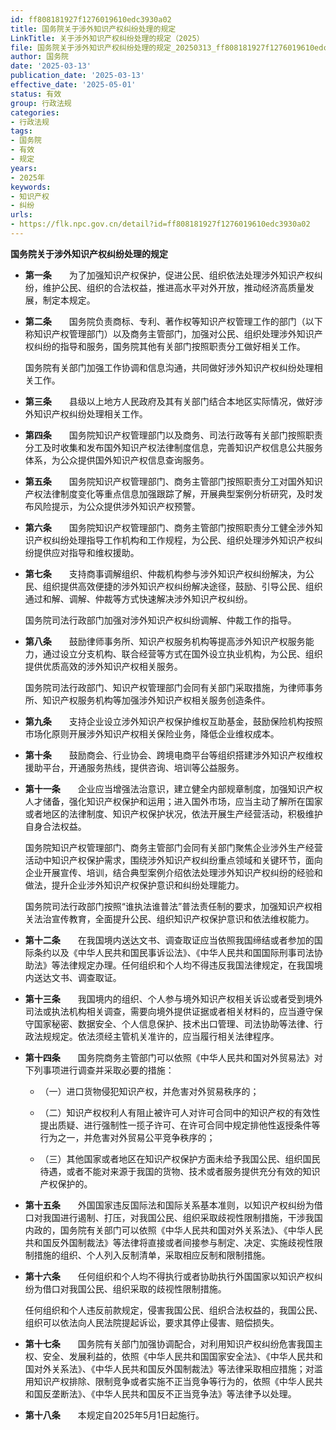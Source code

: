 ```yaml
---
id: ff808181927f1276019610edc3930a02
title: 国务院关于涉外知识产权纠纷处理的规定
LinkTitle: 关于涉外知识产权纠纷处理的规定（2025）
file: 国务院关于涉外知识产权纠纷处理的规定_20250313_ff808181927f1276019610edc3930a02.docx
author: 国务院
date: '2025-03-13'
publication_date: '2025-03-13'
effective_date: '2025-05-01'
status: 有效
group: 行政法规
categories:
- 行政法规
tags:
- 国务院
- 有效
- 规定
years:
- 2025年
keywords:
- 知识产权
- 纠纷
urls:
- https://flk.npc.gov.cn/detail?id=ff808181927f1276019610edc3930a02
---
```


**国务院关于涉外知识产权纠纷处理的规定**

- **第一条**　　为了加强知识产权保护，促进公民、组织依法处理涉外知识产权纠纷，维护公民、组织的合法权益，推进高水平对外开放，推动经济高质量发展，制定本规定。

- **第二条**　　国务院负责商标、专利、著作权等知识产权管理工作的部门（以下称知识产权管理部门）以及商务主管部门，加强对公民、组织处理涉外知识产权纠纷的指导和服务，国务院其他有关部门按照职责分工做好相关工作。

  国务院有关部门加强工作协调和信息沟通，共同做好涉外知识产权纠纷处理相关工作。

- **第三条**　　县级以上地方人民政府及其有关部门结合本地区实际情况，做好涉外知识产权纠纷处理相关工作。

- **第四条**　　国务院知识产权管理部门以及商务、司法行政等有关部门按照职责分工及时收集和发布国外知识产权法律制度信息，完善知识产权信息公共服务体系，为公众提供国外知识产权信息查询服务。

- **第五条**　　国务院知识产权管理部门、商务主管部门按照职责分工对国外知识产权法律制度变化等重点信息加强跟踪了解，开展典型案例分析研究，及时发布风险提示，为公众提供涉外知识产权预警。

- **第六条**　　国务院知识产权管理部门、商务主管部门按照职责分工健全涉外知识产权纠纷处理指导工作机构和工作规程，为公民、组织处理涉外知识产权纠纷提供应对指导和维权援助。

- **第七条**　　支持商事调解组织、仲裁机构参与涉外知识产权纠纷解决，为公民、组织提供高效便捷的涉外知识产权纠纷解决途径，鼓励、引导公民、组织通过和解、调解、仲裁等方式快速解决涉外知识产权纠纷。

  国务院司法行政部门加强对涉外知识产权纠纷调解、仲裁工作的指导。

- **第八条**　　鼓励律师事务所、知识产权服务机构等提高涉外知识产权服务能力，通过设立分支机构、联合经营等方式在国外设立执业机构，为公民、组织提供优质高效的涉外知识产权相关服务。

  国务院司法行政部门、知识产权管理部门会同有关部门采取措施，为律师事务所、知识产权服务机构等加强涉外知识产权相关服务创造条件。

- **第九条**　　支持企业设立涉外知识产权保护维权互助基金，鼓励保险机构按照市场化原则开展涉外知识产权相关保险业务，降低企业维权成本。

- **第十条**　　鼓励商会、行业协会、跨境电商平台等组织搭建涉外知识产权维权援助平台，开通服务热线，提供咨询、培训等公益服务。

- **第十一条**　　企业应当增强法治意识，建立健全内部规章制度，加强知识产权人才储备，强化知识产权保护和运用；进入国外市场，应当主动了解所在国家或者地区的法律制度、知识产权保护状况，依法开展生产经营活动，积极维护自身合法权益。

  国务院知识产权管理部门、商务主管部门会同有关部门聚焦企业涉外生产经营活动中知识产权保护需求，围绕涉外知识产权纠纷重点领域和关键环节，面向企业开展宣传、培训，结合典型案例介绍依法处理涉外知识产权纠纷的经验和做法，提升企业涉外知识产权保护意识和纠纷处理能力。

  国务院司法行政部门按照“谁执法谁普法”普法责任制的要求，加强知识产权相关法治宣传教育，全面提升公民、组织知识产权保护意识和依法维权能力。

- **第十二条**　　在我国境内送达文书、调查取证应当依照我国缔结或者参加的国际条约以及《中华人民共和国民事诉讼法》、《中华人民共和国国际刑事司法协助法》等法律规定办理。任何组织和个人均不得违反我国法律规定，在我国境内送达文书、调查取证。

- **第十三条**　　我国境内的组织、个人参与境外知识产权相关诉讼或者受到境外司法或执法机构相关调查，需要向境外提供证据或者相关材料的，应当遵守保守国家秘密、数据安全、个人信息保护、技术出口管理、司法协助等法律、行政法规规定。依法须经主管机关准许的，应当履行相关法律程序。

- **第十四条**　　国务院商务主管部门可以依照《中华人民共和国对外贸易法》对下列事项进行调查并采取必要的措施：

  - （一）进口货物侵犯知识产权，并危害对外贸易秩序的；

  - （二）知识产权权利人有阻止被许可人对许可合同中的知识产权的有效性提出质疑、进行强制性一揽子许可、在许可合同中规定排他性返授条件等行为之一，并危害对外贸易公平竞争秩序的；

  - （三）其他国家或者地区在知识产权保护方面未给予我国公民、组织国民待遇，或者不能对来源于我国的货物、技术或者服务提供充分有效的知识产权保护的。

- **第十五条**　　外国国家违反国际法和国际关系基本准则，以知识产权纠纷为借口对我国进行遏制、打压，对我国公民、组织采取歧视性限制措施，干涉我国内政的，国务院有关部门可以依照《中华人民共和国对外关系法》、《中华人民共和国反外国制裁法》等法律将直接或者间接参与制定、决定、实施歧视性限制措施的组织、个人列入反制清单，采取相应反制和限制措施。

- **第十六条**　　任何组织和个人均不得执行或者协助执行外国国家以知识产权纠纷为借口对我国公民、组织采取的歧视性限制措施。

  任何组织和个人违反前款规定，侵害我国公民、组织合法权益的，我国公民、组织可以依法向人民法院提起诉讼，要求其停止侵害、赔偿损失。

- **第十七条**　　国务院有关部门加强协调配合，对利用知识产权纠纷危害我国主权、安全、发展利益的，依照《中华人民共和国国家安全法》、《中华人民共和国对外关系法》、《中华人民共和国反外国制裁法》等法律采取相应措施；对滥用知识产权排除、限制竞争或者实施不正当竞争等行为的，依照《中华人民共和国反垄断法》、《中华人民共和国反不正当竞争法》等法律予以处理。

- **第十八条**　　本规定自2025年5月1日起施行。
